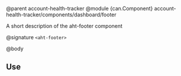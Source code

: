 @parent account-health-tracker
@module {can.Component} account-health-tracker/components/dashboard/footer <aht-footer>

A short description of the aht-footer component

@signature `<aht-footer>`

@body

## Use

